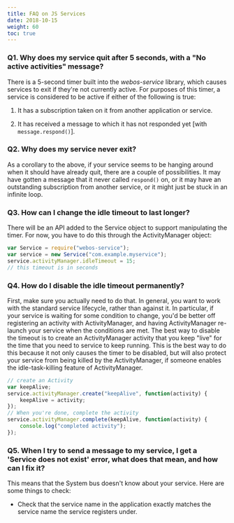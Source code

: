 ```yaml
---
title: FAQ on JS Services
date: 2018-10-15
weight: 60
toc: true
---
```


### Q1. Why does my service quit after 5 seconds, with a "No active activities" message?

There is a 5-second timer built into the *webos-service* library, which causes services to exit if they're not currently active. For purposes of this timer, a service is considered to be active if either of the following is true:

1.  It has a subscription taken on it from another application or service.

2.  It has received a message to which it has not responded yet [with `message.respond()`].

### Q2. Why does my service never exit?

As a corollary to the above, if your service seems to be hanging around when it should have already quit, there are a couple of possibilities. It may have gotten a message that it never called `respond()` on, or it may have an outstanding subscription from another service, or it might just be stuck in an infinite loop.

### Q3. How can I change the idle timeout to last longer?

There will be an API added to the Service object to support manipulating the timer. For now, you have to do this through the ActivityManager object:

``` javascript
var Service = require("webos-service");
var service = new Service("com.example.myservice");
service.activityManager.idleTimeout = 15;
// this timeout is in seconds
```

### Q4. How do I disable the idle timeout permanently?

First, make sure you actually need to do that. In general, you want to work with the standard service lifecycle, rather than against it. In particular, if your service is waiting for some condition to change, you'd be better off registering an activity with ActivityManager, and having ActivityManager re-launch your service when the conditions are met. The best way to disable the timeout is to create an ActivityManager activity that you keep "live" for the time that you need to service to keep running. This is the best way to do this because it not only causes the timer to be disabled, but will also protect your service from being killed by the ActivityManager, if someone enables the idle-task-killing feature of ActivityManager.

``` javascript
// create an Activity
var keepAlive;
service.activityManager.create("keepAlive", function(activity) {
    keepAlive = activity;
});
// When you're done, complete the activity
service.activityManager.complete(keepAlive, function(activity) {
    console.log("completed activity");
});
```

### Q5. When I try to send a message to my service, I get a 'Service does not exist' error, what does that mean, and how can I fix it?

This means that the System bus doesn't know about your service. Here are some things to check:

  - Check that the service name in the application exactly matches the service name the service registers under.
